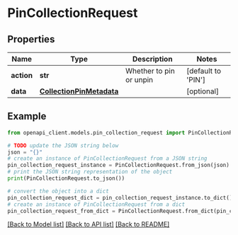 # PinCollectionRequest


## Properties

Name | Type | Description | Notes
------------ | ------------- | ------------- | -------------
**action** | **str** | Whether to pin or unpin | [default to 'PIN']
**data** | [**CollectionPinMetadata**](CollectionPinMetadata.md) |  | [optional] 

## Example

```python
from openapi_client.models.pin_collection_request import PinCollectionRequest

# TODO update the JSON string below
json = "{}"
# create an instance of PinCollectionRequest from a JSON string
pin_collection_request_instance = PinCollectionRequest.from_json(json)
# print the JSON string representation of the object
print(PinCollectionRequest.to_json())

# convert the object into a dict
pin_collection_request_dict = pin_collection_request_instance.to_dict()
# create an instance of PinCollectionRequest from a dict
pin_collection_request_from_dict = PinCollectionRequest.from_dict(pin_collection_request_dict)
```
[[Back to Model list]](../README.md#documentation-for-models) [[Back to API list]](../README.md#documentation-for-api-endpoints) [[Back to README]](../README.md)


